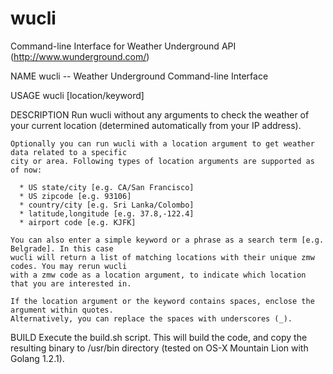 # wucli
Command-line Interface for Weather Underground API (http://www.wunderground.com/)

NAME
	wucli -- Weather Underground Command-line Interface

USAGE
	wucli [location/keyword]

DESCRIPTION
	Run wucli without any arguments to check the weather of your current location (determined
	automatically from your IP address).

	Optionally you can run wucli with a location argument to get weather data related to a specific
	city or area. Following types of location arguments are supported as of now:

	  * US state/city [e.g. CA/San Francisco]
	  * US zipcode [e.g. 93106]
	  * country/city [e.g. Sri Lanka/Colombo]
	  * latitude,longitude [e.g. 37.8,-122.4]
	  * airport code [e.g. KJFK]

	You can also enter a simple keyword or a phrase as a search term [e.g. Belgrade]. In this case
	wucli will return a list of matching locations with their unique zmw codes. You may rerun wucli
	with a zmw code as a location argument, to indicate which location that you are interested in.

	If the location argument or the keyword contains spaces, enclose the argument within quotes.
	Alternatively, you can replace the spaces with underscores (_).

BUILD
	Execute the build.sh script. This will build the code, and copy the resulting binary to /usr/bin
	directory (tested on OS-X Mountain Lion with Golang 1.2.1).